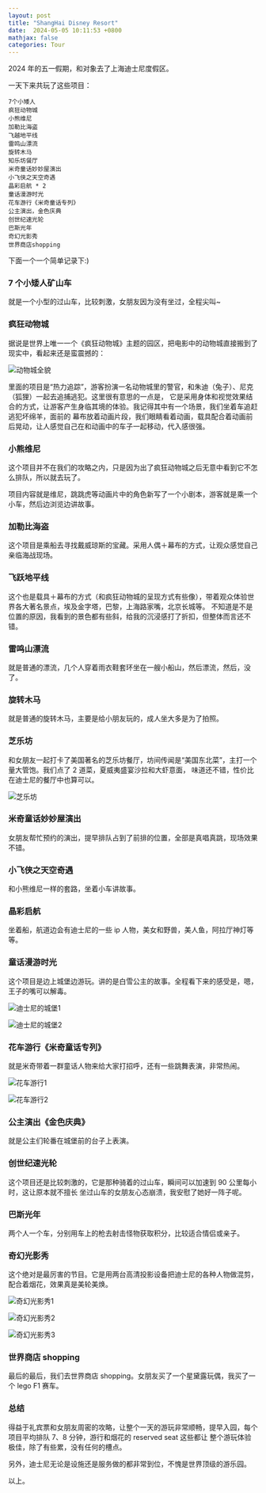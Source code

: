 ```yaml
---
layout: post
title: "ShangHai Disney Resort"
date:  2024-05-05 10:11:53 +0800
mathjax: false
categories: Tour
---
```


2024 年的五一假期，和对象去了上海迪士尼度假区。

一天下来共玩了这些项目：
```
7个小矮人
疯狂动物城
小熊维尼
加勒比海盗
飞越地平线
雷鸣山漂流
旋转木马
知乐坊餐厅
米奇童话妙妙屋演出
小飞侠之天空奇遇
晶彩启航 * 2
童话漫游时光
花车游行《米奇童话专列》
公主演出，金色庆典
创世纪速光轮
巴斯光年
奇幻光影秀
世界商店shopping
```

下面一个一个简单记录下:)

### 7 个小矮人矿山车

就是一个小型的过山车，比较刺激，女朋友因为没有坐过，全程尖叫~

### 疯狂动物城

据说是世界上唯一一个《疯狂动物城》主题的园区，把电影中的动物城直接搬到了现实中，看起来还是蛮震撼的：

![动物城全貌](/assets/Zootopia_1.jpeg)

里面的项目是“热力追踪”，游客扮演一名动物城里的警官，和朱迪（兔子）、尼克（狐狸）一起去追捕逃犯。这里很有意思的一点是，
它是采用身体和视觉效果结合的方式，让游客产生身临其境的体验。我记得其中有一个场景，我们坐着车追赶逃犯坏绵羊，面前的
幕布放着动画片段，我们眼睛看着动画，载具配合着动画前后晃动，让人感觉自己在和动画中的车子一起移动，代入感很强。

### 小熊维尼

这个项目并不在我们的攻略之内，只是因为出了疯狂动物城之后无意中看到它不怎么排队，所以就去玩了。

项目内容就是维尼，跳跳虎等动画片中的角色新写了一个小剧本，游客就是乘一个小车，然后边浏览边讲故事。

### 加勒比海盗

这个项目是乘船去寻找戴威琼斯的宝藏。采用人偶＋幕布的方式，让观众感觉自己亲临海战现场。

### 飞跃地平线

这个也是载具＋幕布的方式（和疯狂动物城的呈现方式有些像），带着观众体验世界各大著名景点，埃及金字塔，巴黎，上海路家嘴，北京长城等。
不知道是不是位置的原因，我看到的景色都有些斜，给我的沉浸感打了折扣，但整体而言还不错。

### 雷鸣山漂流
就是普通的漂流，几个人穿着雨衣鞋套环坐在一艘小船山，然后漂流，然后，没了。

### 旋转木马
就是普通的旋转木马，主要是给小朋友玩的，成人坐大多是为了拍照。

### 芝乐坊

和女朋友一起打卡了美国著名的芝乐坊餐厅，坊间传闻是“美国东北菜”，主打一个量大管饱。我们点了 2 道菜，夏威夷盛宴沙拉和大虾意面，
味道还不错，性价比在迪士尼的餐厅中也算可以。

![芝乐坊](/assets/chesscake_factory.jpeg)

### 米奇童话妙妙屋演出
女朋友帮忙预约的演出，提早排队占到了前排的位置，全部是真唱真跳，现场效果不错。

### 小飞侠之天空奇遇
和小熊维尼一样的套路，坐着小车讲故事。

### 晶彩启航
坐着船，航道边会有迪士尼的一些 ip 人物，美女和野兽，美人鱼，阿拉厅神灯等等。

### 童话漫游时光
这个项目是边上城堡边游玩。讲的是白雪公主的故事。全程看下来的感受是，嗯，王子的嘴可以解毒。

![迪士尼的城堡1](/assets/castle_1.jpeg)

![迪士尼的城堡2](/assets/castle_2.jpeg)

### 花车游行《米奇童话专列》

就是米奇带着一群童话人物来给大家打招呼，还有一些跳舞表演，非常热闹。

![花车游行1](/assets/parade_1.jpeg)

![花车游行2](/assets/parade_2.jpeg)

### 公主演出《金色庆典》

就是公主们轮番在城堡前的台子上表演。

### 创世纪速光轮
这个项目还是比较刺激的，它是那种骑着的过山车，瞬间可以加速到 90 公里每小时，这让原本就不擅长
坐过山车的女朋友心态崩溃，我安慰了她好一阵子呢。

### 巴斯光年

两个人一个车，分别用车上的枪去射击怪物获取积分，比较适合情侣或亲子。

### 奇幻光影秀

这个绝对是最厉害的节目。它是用两台高清投影设备把迪士尼的各种人物做混剪，配合着烟花，效果真是美轮美焕。

![奇幻光影秀1](/assets/fireworks_show_1.jpeg)

![奇幻光影秀2](/assets/fireworks_show_2.jpeg)

![奇幻光影秀3](/assets/fireworks_show_3.jpeg)

### 世界商店 shopping

最后的最后，我们去世界商店 shopping。女朋友买了一个星黛露玩偶，我买了一个 lego F1 赛车。

### 总结

得益于礼宾票和女朋友周密的攻略，让整个一天的游玩非常顺畅，提早入园，每个项目平均排队 7、8 分钟，游行和烟花的 reserved seat 这些都让
整个游玩体验极佳，除了有些累，没有任何的槽点。

另外，迪士尼无论是设施还是服务做的都非常到位，不愧是世界顶级的游乐园。

以上。
